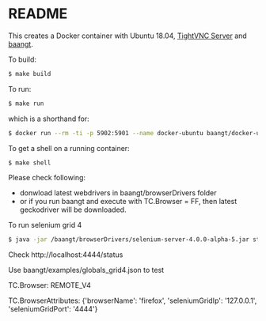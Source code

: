 README
======

This creates a Docker container with Ubuntu 18.04, [TightVNC Server](https://tightvnc.com) and [baangt](https://baangt.org).

To build:

```bash
$ make build
```

To run:

```bash
$ make run
```

which is a shorthand for:

```bash
$ docker run --rm -ti -p 5902:5901 --name docker-ubuntu baangt/docker-ubuntu-vnc:latest
```

To get a shell on a running container:

```bash
$ make shell
```

Please check following:

 - donwload latest webdrivers in baangt/browserDrivers folder
 - or if you run baangt and execute with TC.Browser = FF, then latest geckodriver will be downloaded.
 
To run selenium grid 4 
```bash
$ java -jar /baangt/browserDrivers/selenium-server-4.0.0-alpha-5.jar standalone
```

Check http://localhost:4444/status

Use baangt/examples/globals_grid4.json to test 

TC.Browser: REMOTE_V4

TC.BrowserAttributes: {'browserName': 'firefox', 'seleniumGridIp': '127.0.0.1', 'seleniumGridPort': '4444'}